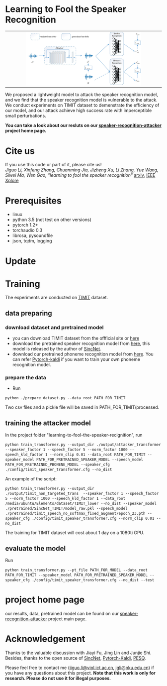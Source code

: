 # Learning to Fool the Speaker Recognition
<table width="100%" cellpadding="0" cellspacing="0" border='0'>
 <tr><td align="center">
<img src="./fig/speaker_recognition_attacker_model.jpg" width="75%" align="canter">
  </td></tr>
</table>
We proposed a lightweight model to attack the speaker recognition model, and we find that the speaker recognition model is vulnerable to the attack. We conduct experiments on TIMIT dataset to demenstrate the efficiency of our model, and our attack achieve high success rate with imperceptible small perturbations.


**You can take a look about our resluts on our [speaker-recognition-attacker](https://smallflyingpig.github.io/speaker-recognition-attacker/main) project home page.**


# Cite us
If you use this code or part of it, please cite us!  
*Jiguo Li, Xinfeng Zhang, Chuanming Jia, Jizheng Xu, Li Zhang, Yue Wang, Siwei Ma, Wen Gao, "learning to fool the speaker recognition"* [arxiv](https://arxiv.org/abs/2004.03434), [IEEE Xplore](https://ieeexplore.ieee.org/document/9053058)


# Prerequisites
 - linux
 - python 3.5 (not test on other versions)
 - pytorch 1.2+
 - torchaudio 0.3
 - librosa, pysoundfile
 - json, tqdm, logging

# Update

# Training
The experiments are conducted  on [TIMIT](https://catalog.ldc.upenn.edu/LDC93S1) dataset.

## data preparing
### download dataset and pretrained model
 - you can download TIMIT dataset from the offficial site or [here](https://www.kaggle.com/nltkdata/timitcorpus)
 - download the pretrained speaker recognition model from [here](https://bitbucket.org/mravanelli/sincnet_models/), this model is released by the author of [SincNet](https://github.com/mravanelli/SincNet).
 - download our pretrained phoneme recognition model from [here](https://drive.google.com/open?id=1sD-C6AEiTmk3k4cGXvf7oM8PfKvVqgmp). You can refer [Pytorch-kaldi](https://github.com/mravanelli/pytorch-kaldi) if you want to train your own phoneme recognition model.



### prepare the data
 - Run 
```
python ./prepare_dataset.py --data_root PATH_FOR_TIMIT
```
Two csv files and a pickle file will be saved in PATH_FOR_TIMIT/processed.

## training the attacker model
In the project folder "learning-to-fool-the-speaker-recignition", run
```
python train_transformer.py --output_dir ./output/attacker_transformer  --speaker_factor 1 --speech_factor 5 --norm_factor 1000 --speech_kld_factor 1 --norm_clip 0.01 --data_root PATH_FOR_TIMIT --speaker_model PATH_FOR_PRETRAINED_SPEAKER_MODEL --speech_model PATH_FOR_PRETRAINED_PBONENE_MODEL --speaker_cfg ./config/timit_speaker_transformer.cfg --no_dist
```
An example of the script:
```
python train_transformer.py --output_dir ./output/timit_non_targeted_trans  --speaker_factor 1 --speech_factor 5 --norm_factor 1000 --speech_kld_factor 1 --data_root /media/ubuntu/Elements/dataset/TIMIT_lower --no_dist --speaker_model ./pretrained/SincNet_TIMIT/model_raw.pkl --speech_model ./pretrained/timit_speech_no_softmax_fixed_augment/epoch_23.pth --speaker_cfg ./config/timit_speaker_transformer.cfg --norm_clip 0.01 --no_dist
```
The training for TIMIT dataset will cost about 1 day on a 1080ti GPU.
## evaluate the model
Run 
```
python train_transformer.py --pt_file PATH_FOR_MODEL --data_root PATH_FOR_TIMIT --speaker_model PATH_FOR_PRETRAINED_SPEAKER_MODEL --speaker_cfg ./config/timit_speaker_transformer.cfg --no_dist --test
```


# project home page
our results, data, pretrained model can be found on our [speaker-recognition-attacker](https://smallflyingpig.github.io/speaker-recognition-attacker/main) project main page.

# Acknowledgement
Thanks to the valuable discussion with Jiayi Fu, Jing Lin and Junjie Shi. Besides, thanks to the open source of [SincNet](https://github.com/mravanelli/SincNet), [Pytorch-Kaldi](https://github.com/mravanelli/pytorch-kaldi), [PESQ](https://github.com/vBaiCai/python-pesq).


Please feel free to contact me (jiguo.li@vipl.ict.ac.cn, jgli@pku.edu.cn) if you have any questions about this project. **Note that this work is only for research. Please do not use it for illegal purposes.**
